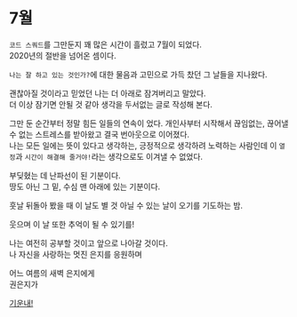 # 7월

`코드 스쿼드`를 그만둔지 꽤 많은 시간이 흘렀고 7월이 되었다.  
2020년의 절반을 넘어온 셈이다.  

`나는 잘 하고 있는 것인가?`에 대한 물음과 고민으로 가득 찼던 그 날들을 지나왔다.  

괜찮아질 것이라고 믿었던 나는 더 아래로 잠겨버리고 말았다.  
더 이상 잠기면 안될 것 같아 생각을 두서없는 글로 작성해 본다.  

그만 둔 순간부터 정말 힘든 일들의 연속이 었다. 개인사부터 시작해서 끊임없는, 끊어낼 수 없는 스트레스를 받아왔고 결국 번아웃으로 이어졌다.  
나는 모든 일에는 뜻이 있다고 생각하는, 긍정적으로 생각하려 노력하는 사람인데 이 `열정`과 `시간이 해결해 줄거야!`라는 생각으로도 이겨낼 수 없었다.  

부딪혔는 데 난파선이 된 기분이다.  
땅도 아닌 그 밑, 수심 맨 아래에 있는 기분이다.  

훗날 뒤돌아 봤을 때 이 날도 별 것 아닐 수 있는 날이 오기를 기도하는 밤.  

웃으며 이 날 또한 추억이 될 수 있기를!  

나는 여전히 공부할 것이고 앞으로 나아갈 것이다.  
나 자신을 사랑하는 멋진 은지를 응원하며  


어느 여름의 새벽 은지에게  
권은지가    
  
[기운내!](https://velog.io/@wow/7%EC%9B%94)